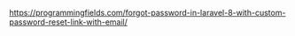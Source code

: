 https://programmingfields.com/forgot-password-in-laravel-8-with-custom-password-reset-link-with-email/

